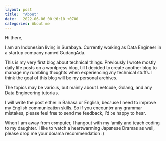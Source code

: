 ```yaml
---
layout: post
title:  "About"
date:   2022-06-06 00:26:10 +0700
categories: About me
---
```


Hi there, 

I am an Indonesian living in Surabaya. Currently working as Data Engineer in a startup company named GudangAda.

This is my very first blog about technical things. Previously I wrote mostly daily life posts on a wordpress blog, till I decided to create another blog to manage my rumbling thoughts when experiencing any technical stuffs. I think the goal of this blog will be my personal archives.

The topics may be various, but mainly about Leetcode, Golang, and any Data Engineering tutorials.

I will write the post either in Bahasa or English, because I need to improve my English communication skills. So if you encounter any grammar mistakes, please feel free to send me feedback, I’d be happy to hear.

When I am away from computer, I hangout with my family and teach coding to my daughter. I like to watch a heartwarming Japanese Dramas as well, please drop me your dorama recommendation :)